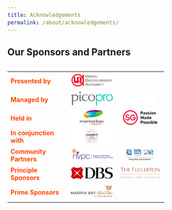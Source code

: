 ```yaml
---
title: Acknowledgements
permalink: /about/acknowledgements/
---
```


## Our Sponsors and Partners
<table class="table-v">
  <table style="width:70%">
  <tr>
    <td><font color="orangered"><b>Presented by</b></font></td>
    <td><a href="http://www.ura.gov.sg"> <img src="/images/URAlogo_140x50.png"/></a></td>
    <td><img src="/images/Whiteblank.jpg"/></td>
  </tr>
  <tr>
    <td><font color="orangered"><b>Managed by</b></font></td>
    <td><a href="https://www.pico.com/en/"> <img src="/images/picopro_logo_140x50.png"/></a></td>
    <td><img src="/images/Whiteblank.jpg"/></td>
  </tr>
  <tr>
    <td><font color="orangered"><b>Held in</b></font></td>
    <td><a href="http://www.ura.gov.sg"> <img src="/images/MarinaBaylogo_140x50.png"/></a></td>
    <td><a href="http://www.ura.gov.sg"> <img src="/images/STBlogo_140x50.png"/></a></td>
  </tr>
  <tr>
    <td><font color="orangered"><b>In conjunction with</b></font></td>
    <td><a href="http://www.ura.gov.sg"> <img src="/images/CitC_logo_140x50.png"/></a></td>
    <td><img src="/images/Whiteblank.jpg"/></td>
  </tr>
  <tr>
    <td><font color="orangered"><b>Community Partners</b></font></td>
    <td><a href="https://www.nvpc.org.sg/"> <img src="/images/NVPC_logo_140x50.png"/></a></td>
    <td><a href="https://www.toteboard.gov.sg/"> <img src="/images/Tote Board_logo_140x50.png"/></a></td>
  </tr>
    <tr>
    <td><font color="orangered"><b>Principle Sponsors</b></font></td>
    <td><a href="https://www.dbs.com/default.page"> <img src="/images/DBS_logo_140x50.png"/></a></td>
    <td><a href="https://www.fullertonhotels.com/"> <img src="/images/Fullerton_logo_140x50.png"/></a></td>
  </tr>
    <tr>
    <td><font color="orangered"><b>Prime Sponsors</b></font></td>
    <td><a href="https://www.marinabaysands.com/"> <img src="/images/MBS_logo_140x50.png"/></a></td>
    <td><img src="/images/Whiteblank.jpg"/></td>
  </tr>
</table>
